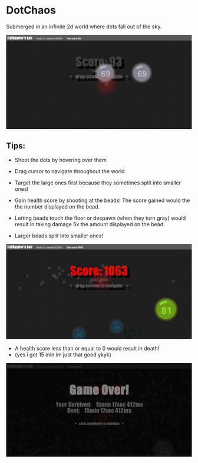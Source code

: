 # DotChaos
Submerged in an infinite 2d world where dots fall out of the sky.

![demo-image](./assets/images/demo.png)

## Tips:
- Shoot the dots by hovering over them
- Drag cursor to navigate throughout the world
- Target the large ones first because they sometimes split into smaller ones!


- Gain health score by shooting at the beads! The score gained would the the number displayed on the bead.
- Letting beads touch the floor or despawn (when they turn gray) would result in taking damage 5x the amount displayed on the bead.
- Larger beads split into smaller ones!

![demo-damage](./assets/images/demo_damage.png)

- A health score less than or equal to 0 would result in death!
- (yes i got 15 min im just that good ykyk)

![demo-](./assets/images/demo_game_over.png)

